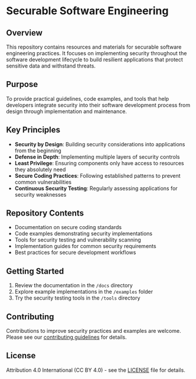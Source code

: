 # Securable Software Engineering

## Overview
This repository contains resources and materials for securable software engineering practices. It focuses on implementing security throughout the software development lifecycle to build resilient applications that protect sensitive data and withstand threats.

## Purpose
To provide practical guidelines, code examples, and tools that help developers integrate security into their software development process from design through implementation and maintenance.

## Key Principles
- **Security by Design**: Building security considerations into applications from the beginning
- **Defense in Depth**: Implementing multiple layers of security controls
- **Least Privilege**: Ensuring components only have access to resources they absolutely need
- **Secure Coding Practices**: Following established patterns to prevent common vulnerabilities
- **Continuous Security Testing**: Regularly assessing applications for security weaknesses

## Repository Contents
- Documentation on secure coding standards
- Code examples demonstrating security implementations
- Tools for security testing and vulnerability scanning
- Implementation guides for common security requirements
- Best practices for secure development workflows

## Getting Started
1. Review the documentation in the `/docs` directory
2. Explore example implementations in the `/examples` folder
3. Try the security testing tools in the `/tools` directory

## Contributing
Contributions to improve security practices and examples are welcome. Please see our [contributing guidelines](CONTRIBUTING.md) for details.

## License
Attribution 4.0 International (CC BY 4.0) - see the [LICENSE](licence.txt) file for details.
